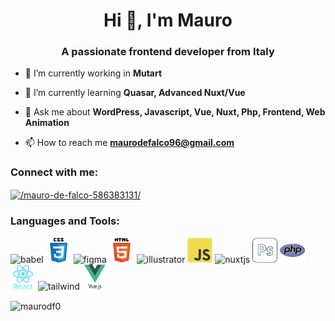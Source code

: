 <h1 align="center">Hi 👋, I'm Mauro</h1>
<h3 align="center">A passionate frontend developer from Italy</h3>

- 🔭 I’m currently working in **Mutart**

- 🌱 I’m currently learning **Quasar, Advanced Nuxt/Vue**

- 💬 Ask me about **WordPress, Javascript, Vue, Nuxt, Php, Frontend, Web Animation**

- 📫 How to reach me **maurodefalco96@gmail.com**

<h3 align="left">Connect with me:</h3>
<p align="left">
<a href="https://linkedin.com/in//mauro-de-falco-586383131/" target="blank"><img align="center" src="https://raw.githubusercontent.com/rahuldkjain/github-profile-readme-generator/master/src/images/icons/Social/linked-in-alt.svg" alt="/mauro-de-falco-586383131/" height="30" width="40" /></a>
</p>

<h3 align="left">Languages and Tools:</h3>
<p align="left"> <img src="https://www.vectorlogo.zone/logos/babeljs/babeljs-icon.svg" alt="babel" width="40" height="40"/> <img src="https://raw.githubusercontent.com/devicons/devicon/master/icons/css3/css3-original-wordmark.svg" alt="css3" width="40" height="40"/> <img src="https://www.vectorlogo.zone/logos/figma/figma-icon.svg" alt="figma" width="40" height="40"/>  <img src="https://raw.githubusercontent.com/devicons/devicon/master/icons/html5/html5-original-wordmark.svg" alt="html5" width="40" height="40"/> <img src="https://www.vectorlogo.zone/logos/adobe_illustrator/adobe_illustrator-icon.svg" alt="illustrator" width="40" height="40"/>  <img src="https://raw.githubusercontent.com/devicons/devicon/master/icons/javascript/javascript-original.svg" alt="javascript" width="40" height="40"/> <img src="https://www.vectorlogo.zone/logos/nuxtjs/nuxtjs-icon.svg" alt="nuxtjs" width="40" height="40"/> <img src="https://raw.githubusercontent.com/devicons/devicon/master/icons/photoshop/photoshop-line.svg" alt="photoshop" width="40" height="40"/>  <img src="https://raw.githubusercontent.com/devicons/devicon/master/icons/php/php-original.svg" alt="php" width="40" height="40"/>  <img src="https://raw.githubusercontent.com/devicons/devicon/master/icons/react/react-original-wordmark.svg" alt="react" width="40" height="40"/>  <img src="https://www.vectorlogo.zone/logos/tailwindcss/tailwindcss-icon.svg" alt="tailwind" width="40" height="40"/>  <img src="https://raw.githubusercontent.com/devicons/devicon/master/icons/vuejs/vuejs-original-wordmark.svg" alt="vuejs" width="40" height="40"/> </p>

<p><img align="center" src="https://github-readme-stats.vercel.app/api/top-langs?username=maurodf0&show_icons=true&locale=en&layout=compact" alt="maurodf0" /></p>
